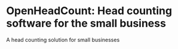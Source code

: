 # OpenHeadCount: Head counting software for the small business
A head counting solution for small businesses